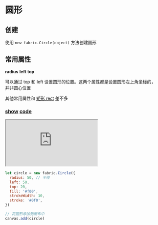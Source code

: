 # 圆形

## 创建

使用 `new fabric.Circle(object)` 方法创建圆形

## 常用属性

**radius** **left** **top**  

可以通过 top 和 left 设置圆形的位置。这两个属性都是设置圆形左上角坐标的，并非圆心位置

其他常用属性和 [矩形 rect](/blogs/fabric/基础图形/矩形) 差不多

### [**show**](https://zhuanwan.github.io/web/fabric/基础图形/圆形1)  [**code**](https://github.com/zhuanwan/web/blob/mater/src/pages/fabric/基础图形/圆形1.jsx)
<iframe class="custom-iframe" src="https://zhuanwan.github.io/web/fabric/基础图形/圆形1">  
 </iframe>

<br/>

```js
let circle = new fabric.Circle({
  radius: 50, // 半径
  left: 50,
  top: 20,
  fill: '#f00',
  strokeWidth: 10,
  stroke: '#0f0',
})

// 将圆形添加到画布中
canvas.add(circle)
```


